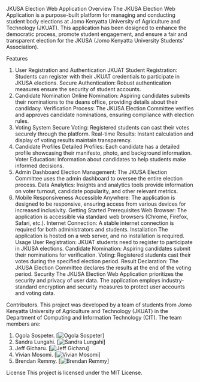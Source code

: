 JKUSA Election Web Application
Overview
The JKUSA Election Web Application is a purpose-built platform for managing and conducting student body elections at Jomo Kenyatta University of Agriculture and Technology (JKUAT). This application has been designed to enhance the democratic process, promote student engagement, and ensure a fair and transparent election for the JKUSA (Jomo Kenyatta University Students' Association).

Features
1. User Registration and Authentication
JKUAT Student Registration: Students can register with their JKUAT credentials to participate in JKUSA elections.
Secure Authentication: Robust authentication measures ensure the security of student accounts.
2. Candidate Nomination
Online Nomination: Aspiring candidates submits their nominations to the deans office, providing details about their candidacy.
Verification Process: The JKUSA Election Committee verifies and approves candidate nominations, ensuring compliance with election rules.
3. Voting System
Secure Voting: Registered students can cast their votes securely through the platform.
Real-time Results: Instant calculation and display of voting results maintain transparency.
4. Candidate Profiles
Detailed Profiles: Each candidate has a detailed profile showcasing their manifesto, photo, and background information.
Voter Education: Information about candidates to help students make informed decisions.
5. Admin Dashboard
Election Management: The JKUSA Election Committee uses the admin dashboard to oversee the entire election process.
Data Analytics: Insights and analytics tools provide information on voter turnout, candidate popularity, and other relevant metrics.
6. Mobile Responsiveness
Accessible Anywhere: The application is designed to be responsive, ensuring access from various devices for increased inclusivity.
Getting Started
Prerequisites
Web Browser: The application is accessible via standard web browsers (Chrome, Firefox, Safari, etc.).
Internet Connection: A stable internet connection is required for both administrators and students.
Installation
The application is hosted on a web server, and no installation is required.
Usage
User Registration: JKUAT students need to register to participate in JKUSA elections.
Candidate Nomination: Aspiring candidates submit their nominations for verification.
Voting: Registered students cast their votes during the specified election period.
Result Declaration: The JKUSA Election Committee declares the results at the end of the voting period.
Security
The JKUSA Election Web Application prioritizes the security and privacy of user data. The application employs industry-standard encryption and security measures to protect user accounts and voting data.

Contributors.
This project was developed by a team of students from Jomo Kenyatta University of Agriculture and Technology (JKUAT) in the Department of Computing and Information Technology (CIT). 
The team members are:

1. Ogola Sospeter.
[![Ogola Sospeter](https://avatars.githubusercontent.)]
2. Sandra Lungahi.
[![Sandra Lungahi](https://avatars.githubusercontent.)]
3. Jeff Gicharu.
[![Jeff Gicharu](https://avatars.githubusercontent.)]
4. Vivian Mosomi.
[![Vivian Mosomi](https://avatars.githubusercontent.)]
5. Brendan Remmy.
[![Brendan Remmy](https://avatars.githubusercontent.)]

License
This project is licensed under the MIT License.